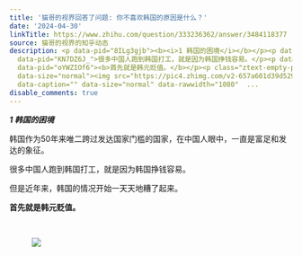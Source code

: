 ```yaml
---
title: '猫哥的视界回答了问题: 你不喜欢韩国的原因是什么？'
date: '2024-04-30'
linkTitle: https://www.zhihu.com/question/333236362/answer/3484118377
source: 猫哥的视界的知乎动态
description: <p data-pid="8ILg3gjb"><b><i>1 韩国的困境</i></b></p><p data-pid="X9t-5bvw">韩国作为50年来唯二跨过发达国家门槛的国家，在中国人眼中，一直是富足和发达的象征。</p><p
  data-pid="KN7DZ6J_">很多中国人跑到韩国打工，就是因为韩国挣钱容易。</p><p data-pid="ui8KOJWw">但是近年来，韩国的情况开始一天天地糟了起来。</p><p
  data-pid="oYWZIOf6"><b>首先就是韩元贬值。</b></p><p class="ztext-empty-paragraph"><br></p><figure
  data-size="normal"><img src="https://pic4.zhimg.com/v2-657a601d39d529c99426c74570a4873b_1440w.jpg"
  data-caption="" data-size="normal" data-rawwidth="1080"  ...
disable_comments: true
---
```

<p data-pid="8ILg3gjb"><b><i>1 韩国的困境</i></b></p><p data-pid="X9t-5bvw">韩国作为50年来唯二跨过发达国家门槛的国家，在中国人眼中，一直是富足和发达的象征。</p><p data-pid="KN7DZ6J_">很多中国人跑到韩国打工，就是因为韩国挣钱容易。</p><p data-pid="ui8KOJWw">但是近年来，韩国的情况开始一天天地糟了起来。</p><p data-pid="oYWZIOf6"><b>首先就是韩元贬值。</b></p><p class="ztext-empty-paragraph"><br></p><figure data-size="normal"><img src="https://pic4.zhimg.com/v2-657a601d39d529c99426c74570a4873b_1440w.jpg" data-caption="" data-size="normal" data-rawwidth="1080"  ...